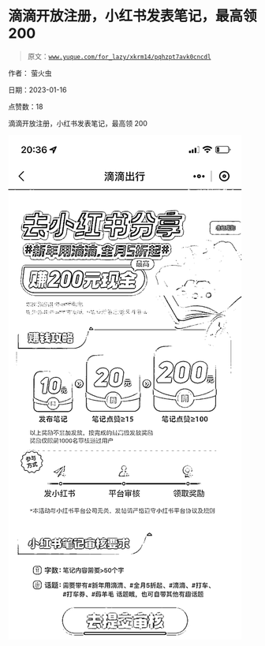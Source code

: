 # 滴滴开放注册，小红书发表笔记，最高领 200

> 原文：[`www.yuque.com/for_lazy/xkrm14/pqhzpt7avk0cncdl`](https://www.yuque.com/for_lazy/xkrm14/pqhzpt7avk0cncdl)

作者： 萤火虫 

日期：2023-01-16 

点赞数：18 

滴滴开放注册，小红书发表笔记，最高领 200 

![](img/8efaacdb5b8b8a6634862f37ea2d161d.png) 

